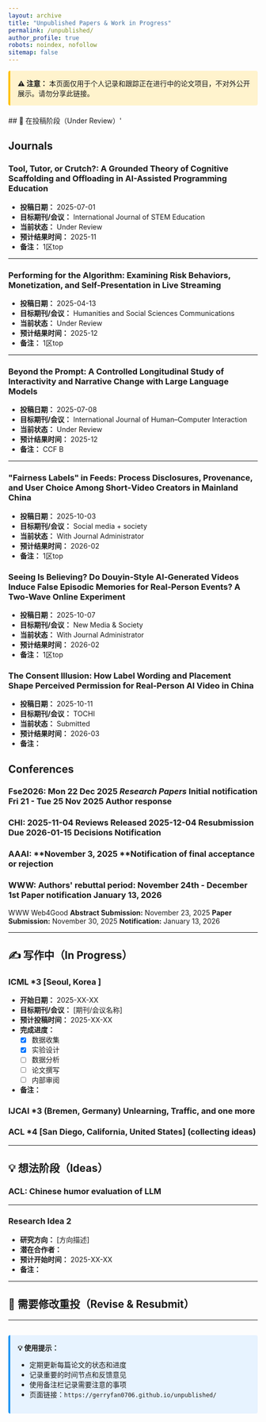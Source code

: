 ```yaml
---
layout: archive
title: "Unpublished Papers & Work in Progress"
permalink: /unpublished/
author_profile: true
robots: noindex, nofollow
sitemap: false
---
```


<div style="background-color: #fff3cd; padding: 15px; margin-bottom: 20px; border-left: 4px solid #ffc107; border-radius: 4px;">
  <strong>⚠️ 注意：</strong> 本页面仅用于个人记录和跟踪正在进行中的论文项目，不对外公开展示。请勿分享此链接。
</div>
## 📝 在投稿阶段（Under Review）'

## Journals

### Tool, Tutor, or Crutch?: A Grounded Theory of Cognitive Scaffolding and Offloading in AI-Assisted Programming Education
- **投稿日期：** 2025-07-01
- **目标期刊/会议：** International Journal of STEM Education
- **当前状态：** Under Review
- **预计结果时间：** 2025-11
- **备注：** 1区top

---

### Performing for the Algorithm: Examining Risk Behaviors, Monetization, and Self-Presentation in Live Streaming

- **投稿日期：** 2025-04-13
- **目标期刊/会议：** Humanities and Social Sciences Communications
- **当前状态：** Under Review
- **预计结果时间：** 2025-12
- **备注：** 1区top

___

### Beyond the Prompt: A Controlled Longitudinal Study of Interactivity and Narrative Change with Large Language Models

- **投稿日期：** 2025-07-08
- **目标期刊/会议：** International Journal of Human–Computer Interaction
- **当前状态：** Under Review
- **预计结果时间：** 2025-12
- **备注：** CCF B

___

### "Fairness Labels" in Feeds: Process Disclosures, Provenance, and User Choice Among Short‑Video Creators in Mainland China

- **投稿日期：** 2025-10-03
- **目标期刊/会议：** Social media + society
- **当前状态：** With Journal Administrator
- **预计结果时间：** 2026-02
- **备注：** 1区top

### Seeing Is Believing? Do Douyin‑Style AI‑Generated Videos Induce False Episodic Memories for Real‑Person Events? A Two‑Wave Online Experiment

- **投稿日期：** 2025-10-07
- **目标期刊/会议：** New Media & Society
- **当前状态：** With Journal Administrator
- **预计结果时间：** 2026-02
- **备注：** 1区top

### The Consent Illusion: How Label Wording and Placement Shape Perceived Permission for Real‑Person AI Video in China

- **投稿日期：** 2025-10-11
- **目标期刊/会议：** TOCHI
- **当前状态：** Submitted
- **预计结果时间：** 2026-03
- **备注：** 

## Conferences

### Fse2026: Mon 22 Dec 2025 *Research Papers* Initial notification  Fri 21 - Tue 25 Nov 2025 Author response

### CHI: **2025-11-04** Reviews Released  **2025-12-04** Resubmission Due **2026-01-15** Decisions Notification

### AAAI: **November 3, 2025 **Notification of final acceptance or rejection

### WWW: **Authors' rebuttal period:** November 24th - December 1st  Paper notification	January 13, 2026

WWW Web4Good **Abstract Submission:** November 23, 2025 **Paper Submission:** November 30, 2025 **Notification:** January 13, 2026

---

## ✍️ 写作中（In Progress）

### ICML *3  [Seoul, Korea ]
- **开始日期：** 2025-XX-XX
- **目标期刊/会议：** [期刊/会议名称]
- **预计投稿时间：** 2025-XX-XX
- **完成进度：** 
  - [x] 数据收集
  - [x] 实验设计
  - [ ] 数据分析
  - [ ] 论文撰写
  - [ ] 内部审阅
- **备注：** 

### IJCAI *3 (Bremen, Germany) Unlearning, Traffic, and one more 

### ACL *4  [San Diego, California, United States] (collecting ideas)

---

## 💡 想法阶段（Ideas）

### ACL: Chinese humor evaluation of LLM 
---

### Research Idea 2
- **研究方向：** [方向描述]
- **潜在合作者：** 
- **预计开始时间：** 2025-XX-XX
- **备注：** 

---

## 🔄 需要修改重投（Revise & Resubmit）



---

<div style="background-color: #e7f3ff; padding: 15px; margin-top: 30px; border-left: 4px solid #2196F3; border-radius: 4px;">
  <strong>💡 使用提示：</strong>
  <ul>
    <li>定期更新每篇论文的状态和进度</li>
    <li>记录重要的时间节点和反馈意见</li>
    <li>使用备注栏记录需要注意的事项</li>
    <li>页面链接：<code>https://gerryfan0706.github.io/unpublished/</code></li>
  </ul>
</div>




